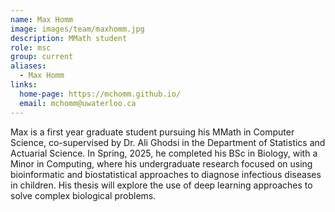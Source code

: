 ```yaml
---
name: Max Homm
image: images/team/maxhomm.jpg
description: MMath student
role: msc
group: current
aliases:
  - Max Homm
links:
  home-page: https://mchomm.github.io/
  email: mchomm@uwaterloo.ca 
---
```


Max is a first year graduate student pursuing his MMath in Computer Science, co-supervised by Dr. Ali Ghodsi in the Department of Statistics and Actuarial Science. In Spring, 2025, he completed his BSc in Biology, with a Minor in Computing, where his undergraduate research focused on using bioinformatic and biostatistical approaches to diagnose infectious diseases in children. His thesis will explore the use of deep learning approaches to solve complex biological problems. 
